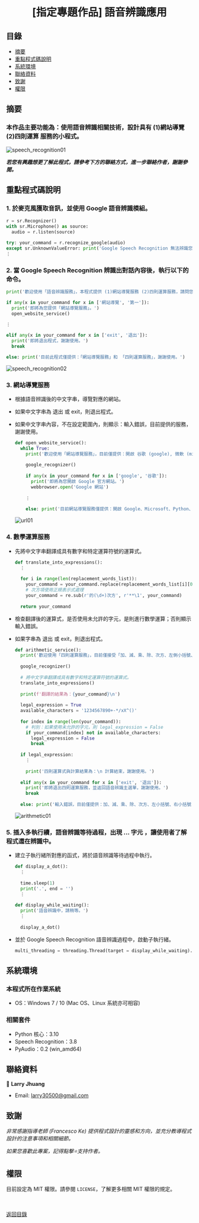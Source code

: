 <h1 align="center">
  <br>
  [指定專題作品] 語音辨識應用
</h1>


## 目錄
* [摘要](#摘要)
* [重點程式碼說明](#重點說明)
* [系統環境](#系統環境)
* [聯絡資料](#聯絡資料)
* [致謝](#致謝)
* [權限](#權限)


## 摘要
### 本作品主要功能為：使用語音辨識相關技術，設計具有 (1)網站導覽 (2)四則運算 服務的小程式。

![speech_recognition01](images/speech_recognition01.gif)

<strong><em>若您有興趣想更了解此程式，請參考下方的聯絡方式，進一步聯絡作者，謝謝參閱。</em></strong>


## 重點程式碼說明
### 1. 於麥克風獲取音訊，並使用 Google 語音辨識模組。
  ```python
  r = sr.Recognizer()
  with sr.Microphone() as source:
    audio = r.listen(source)

  try: your_command = r.recognize_google(audio)
  except sr.UnknownValueError: print('Google Speech Recognition 無法辨識您說的話。')
  ⋮
  ```
  
### 2. 當 Google Speech Recognition 辨識出對話內容後，執行以下的命令。
  ```python
  print('歡迎使用「語音辨識服務」，本程式提供 (1)網站導覽服務 (2)四則運算服務，請問您想要使用哪一種服務？\n(如果想要「退出程式」，請說 exit 或 退出。)\n')
  
  if any(x in your_command for x in ['網站導覽', '第一']):
    print('即將為您提供「網站導覽服務」。')
    open_website_service()
    
  ⋮
  
  elif any(x in your_command for x in ['exit', '退出']):
    print('即將退出程式，謝謝使用。')
    break
  
  else: print('目前此程式僅提供：「網站導覽服務」和 「四則運算服務」，謝謝使用。')
  ```
  
  ![speech_recognition02](images/speech_recognition02.gif)

### 3. 網站導覽服務
* 根據語音辨識後的中文字串，導覽對應的網站。
* 如果中文字串為 退出 或 exit，則退出程式。
* 如果中文字串內容，不在設定範圍內，則顯示：輸入錯誤，目前提供的服務，謝謝使用。
  ```python
  def open_website_service():    
    while True:
      print('歡迎使用「網站導覽服務」，目前僅提供：開啟 谷歌 (google), 微軟 (microsoft), Python, 維基百科 (wiki) 等 4 個網站的首頁。\n請問您想要前往哪個網站？\n(如果想要「退出本服務」，請說 exit 或 退出。)\n')
      
      google_recognizer()
      
      if any(x in your_command for x in ['google', '谷歌']):
        print('即將為您開啟 Google 官方網站。')
        webbrowser.open('Google 網站')
        
      ⋮
      
      else: print('目前網站導覽服務僅提供：開啟 Google、Microsoft、Python、Wiki 官方網站的服務，謝謝使用。')  
  ```

  ![url01](images/url01.gif)
  
### 4. 數學運算服務
* 先將中文字串翻譯成具有數字和特定運算符號的運算式。
  ```python
  def translate_into_expressions():
    ⋮
    
    for i in range(len(replacement_words_list)):
      your_command = your_command.replace(replacement_words_list[i][0], replacement_words_list[i][1])      
      # 次方項使用正規表示式處理
      your_command = re.sub(r'的(\d+)次方', r'**\1', your_command)
      
    return your_command
  ```
    
* 檢查翻譯後的運算式，是否使用未允許的字元，是則進行數學運算；否則顯示輸入錯誤。
* 如果字串為 退出 或 exit，則退出程式。
  ```python
  def arithmetic_service():
    print('歡迎使用「四則運算服務」，目前僅接受「加、減、乘、除、次方、左側小括號、右側小括號」之運算功能。\n請說出您想要計算的公式！\n(如果想要「退出本服務」，請說 exit 或 退出。)\n')
    
    google_recognizer()
    
    # 將中文字串翻譯成具有數字和特定運算符號的運算式。
    translate_into_expressions()
    
    print(f'翻譯的結果為：{your_command}\n')
    
    legal_expression = True
    available_characters = '1234567890+-*/xX^()'
    
    for index in range(len(your_command)):
      # 判別：如果使用未允許的字元，則 legal_expression = False
      if your_command[index] not in available_characters:
        legal_expression = False
        break
    
    if legal_expression:
      ⋮
      
      print('四則運算式與計算結果為：\n 計算結束，謝謝使用。')
      
    elif any(x in your_command for x in ['exit', '退出']):
      print('即將退出四則運算服務，並返回語音辨識主選單，謝謝使用。')
      break
           
    else: print('輸入錯誤，目前僅提供：加、減、乘、除、次方、左小括號、右小括號 的四則運算服務，謝謝使用。')
  ```
  
  ![arithmetic01](images/arithmetic01.gif)

### 5. 插入多執行續，語音辨識等待過程，出現 ... 字元 ，讓使用者了解程式還在辨識中。 
* 建立子執行緒所對應的函式，將於語音辨識等待過程中執行。
  ```python   
  def display_a_dot():
    ⋮
    
    time.sleep(1)
    print('.', end = '')
    ⋮
    
  def display_while_waiting():
    print('語音辨識中，請稍等。')
    ⋮
    
    display_a_dot()  
  ```
  
* 並於 Google Speech Recognition 語音辨識過程中，啟動子執行緒。
  ```python
  multi_threading = threading.Thread(target = display_while_waiting).start()
  ```


## 系統環境
### 本程式所在作業系統
* OS：Windows 7 / 10 (Mac OS、Linux 系統亦可相容)

### 相關套件
* Python 核心：3.10
* Speech Recognition：3.8
* PyAudio：0.2 (win_amd64)


## 聯絡資料
👤 **Larry Jhuang**
  * Email: larry30500@gmail.com


## 致謝
*非常感謝指導老師 (Francesco Ke) 提供程式設計的靈感和方向，並充分教導程式設計的注意事項和相關細節。*

*如果您喜歡此專案，記得點擊⭐️支持作者。*


## 權限
目前設定為 MIT 權限。請參閱 `LICENSE`，了解更多相關 MIT 權限的規定。

<br><br>[返回目錄](#目錄)
